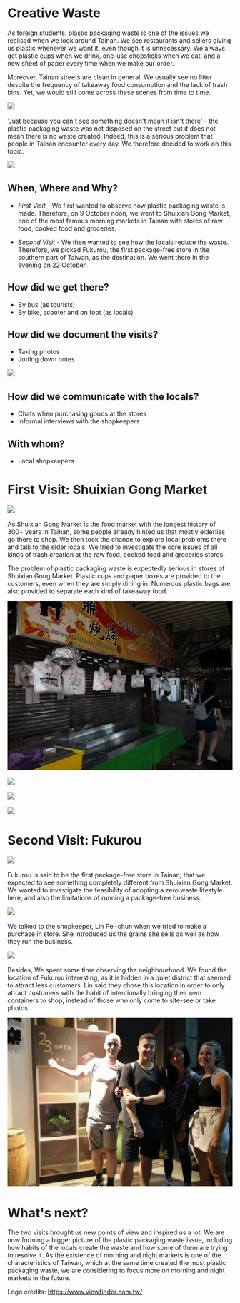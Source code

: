 # Creative Waste

As foreign students, plastic packaging waste is one of the issues we realised when we look around Tainan. We see restaurants and sellers giving us plastic whenever we want it, even though it is unnecessary. We always get plastic cups when we drink, one-use chopsticks when we eat, and a new sheet of paper every time when we make our order.

Moreover, Tainan streets are clean in general. We usually see no litter despite the frequency of takeaway food consumption and the lack of trash bins. Yet, we would still come across these scenes from time to time.

![](files/4.png)

'Just because you can't see something doesn't mean it isn't there' - the plastic packaging waste was not disposed on the street but it does not mean there is no waste created. Indeed, this is a serious problem that people in Tainan encounter every day. We therefore decided to work on this topic.

![](files/3.png)

## When, Where and Why?

- *First Visit* - 
We first wanted to observe how plastic packaging waste is made.
Therefore, on 9 October noon, we went to Shuixian Gong Market, one of the most famous morning markets in Tainan with stores of raw food, cooked food and groceries.



- *Second Visit* - 
We then wanted to see how the locals reduce the waste.
Therefore, we picked Fukurou, the first package-free store in the southern part of Taiwan, as the destination. We went there in the evening on 22 October.

## How did we get there?

- By bus (as tourists)
- By bike, scooter and on foot (as locals)


## How did we document the visits?

- Taking photos
- Jotting down notes

![](files/notes.png)


## How did we communicate with the locals?

- Chats when purchasing goods at the stores
- Informal interviews with the shopkeepers


<!-- ## How did we combine and compare those two cases

In our first visit, we observed how plastic packaging waste is made in one of the most famous market in Tainan; while in the second one, we saw how the locals try to reduce the waste. -->


## With whom? 

- Local shopkeepers

# First Visit: Shuixian Gong Market

![](files/first.png)

As Shuixian Gong Market is the food market with the longest history of 300+ years in Tainan, some people already hinted us that mostly elderlies go there to shop. We then took the chance to explore local problems there and talk to the elder locals. We tried to investigate the core issues of all kinds of trash creation at the raw food, cooked food and groceries stores.

The problem of plastic packaging waste is expectedly serious in stores of Shuixian Gong Market. Plastic cups and paper boxes are provided to the customers, even when they are simply dining in. Numerous plastic bags are also provided to separate each kind of takeaway food.

![](files/11.jpg)

![](files/2.jpg)

![](files/3.jpg)



![](files/6.jpg)


# Second Visit: Fukurou

![](files/pack.png)

Fukurou is said to be the first package-free store in Tainan, that we expected to see something completely different from Shuixian Gong Market. We wanted to investigate the feasibility of adopting a zero waste lifestyle here, and also the limitations of running a package-free business. 
 

![](files/8.jpg)

We talked to the shopkeeper, Lin Pei-chun when we tried to make a purchase in store. She introduced us the grains she sells as well as how they run the business.


![](files/9.jpg)

Besides, We spent some time observing the neighbourhood. We found the location of Fukurou interesting, as it is hidden in a quiet district that seemed to attract less customers. Lin said they chose this location in order to only attract customers with the habit of intentionally bringing their own containers to shop, instead of those who only come to site-see or take photos.

![](files/10.jpg)

# What's next?

The two visits brought us new points of view and inspired us a lot. We are now forming a bigger picture of the plastic packaging waste issue, including how habits of the locals create the waste and how some of them are trying to resolve it.
As the existence of morning and night markets is one of the characteristics of Taiwan, which at the same time created the most plastic packaging waste, we are considering to focus more on morning and night markets in the future.




Logo credits: https://www.viewfinder.com.tw/
